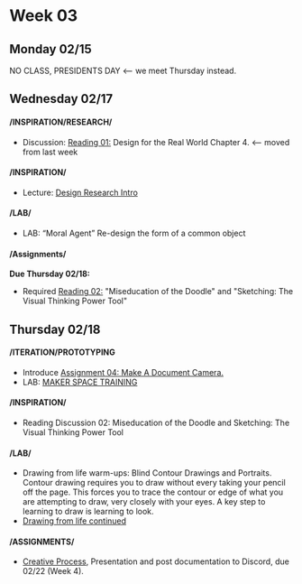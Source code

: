 # Week 03
## Monday 02/15

NO CLASS, PRESIDENTS DAY <-- we meet Thursday instead. 

## Wednesday 02/17


#### /INSPIRATION/RESEARCH/
* Discussion: [Reading 01:](Reading_Responses.md) Design for the Real World Chapter 4. <-- moved from last week 

#### /INSPIRATION/
* Lecture: [Design Research Intro](https://docs.google.com/presentation/d/1UGf2cRX1_iFs5dr76ll7hIAAxrzbX_VrRQJ7F3fX_h8/edit?usp=sharing) 

#### /LAB/
* LAB: “Moral Agent” Re-design the form of a common object

#### /Assignments/ 

**Due Thursday 02/18:** 
* Required [Reading 02:](Reading_Responses.md) "Miseducation of the Doodle" and "Sketching: The Visual Thinking Power Tool" 


##  Thursday 02/18

#### /ITERATION/PROTOTYPING
* Introduce [Assignment 04: Make A Document Camera.](4_document_camera.md)
* LAB: [MAKER SPACE TRAINING](http://makerspace.engineering.nyu.edu/) 

#### /INSPIRATION/
* Reading Discussion 02: Miseducation of the Doodle and Sketching: The Visual Thinking Power Tool 

#### /LAB/
* Drawing from life warm-ups: Blind Contour Drawings and Portraits. Contour drawing requires you to draw without every taking your pencil off the page. This forces you to trace the contour or edge of what you are attempting to draw, very closely with your eyes. A key step to learning to draw is learning to look.
* [Drawing from life continued](https://docs.google.com/presentation/d/1MHiHcBDQXBgjmypV4PT2QLLm_lzt8LmsfWPsLNYBFcg/edit?usp=sharing)


#### /ASSIGNMENTS/
 
* [Creative Process](Project1_creative_process.md), Presentation and post documentation to Discord, due 02/22 (Week 4).   
